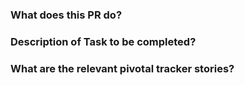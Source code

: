 ### What does this PR do?


### Description of Task to be completed?


### What are the relevant pivotal tracker stories?

